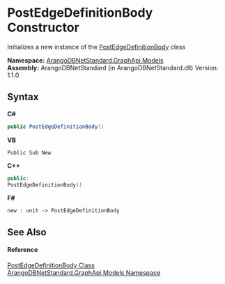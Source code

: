 # PostEdgeDefinitionBody Constructor 
 

Initializes a new instance of the <a href="ec8fbb52-e126-4a26-fe18-84f56c94f740">PostEdgeDefinitionBody</a> class

**Namespace:**&nbsp;<a href="6fb2338d-d8f7-f9c1-2056-1702fe9bf954">ArangoDBNetStandard.GraphApi.Models</a><br />**Assembly:**&nbsp;ArangoDBNetStandard (in ArangoDBNetStandard.dll) Version: 1.1.0

## Syntax

**C#**<br />
``` C#
public PostEdgeDefinitionBody()
```

**VB**<br />
``` VB
Public Sub New
```

**C++**<br />
``` C++
public:
PostEdgeDefinitionBody()
```

**F#**<br />
``` F#
new : unit -> PostEdgeDefinitionBody
```


## See Also


#### Reference
<a href="ec8fbb52-e126-4a26-fe18-84f56c94f740">PostEdgeDefinitionBody Class</a><br /><a href="6fb2338d-d8f7-f9c1-2056-1702fe9bf954">ArangoDBNetStandard.GraphApi.Models Namespace</a><br />